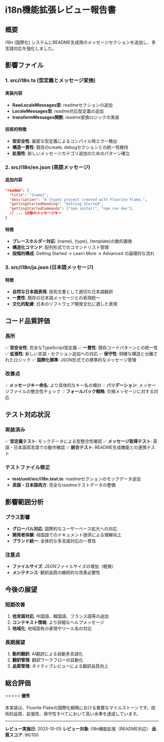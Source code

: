 # i18n機能拡張レビュー報告書

## 概要

i18n (国際化) システムにREADME生成用のメッセージセクションを追加し、多言語対応を強化しました。

## 影響ファイル

### 1. src/i18n.ts (型定義とメッセージ変換)

#### 実装内容
- **RawLocaleMessages型**: readmeセクションの追加
- **LocaleMessages型**: readme対応型定義の追加
- **transformMessages関数**: readme変換ロジックの実装

#### 技術的特徴
- **型安全性**: 厳密な型定義によるコンパイル時エラー検出
- **構造一貫性**: 既存のcreate, debugセクションとの統一性維持
- **拡張性**: 新しいメッセージカテゴリ追加のためのパターン確立

### 2. src/i18n/en.json (英語メッセージ)

#### 追加内容
```json
"readme": {
  "title": "{name}",
  "description": "A {type} project created with Fluorite Flake.",
  "gettingStartedHeading": "Getting Started",
  "gettingStartedCommands": ["npm install", "npm run dev"],
  // ... 18個のメッセージキー
}
```

#### 特徴
- **プレースホルダー対応**: {name}, {type}, {template}の動的置換
- **構造化コマンド**: 配列形式でのコマンドリスト管理
- **段階的構成**: Getting Started → Learn More → Advanced の論理的な流れ

### 3. src/i18n/ja.json (日本語メッセージ)

#### 特徴
- **自然な日本語表現**: 技術文書として適切な日本語翻訳
- **一貫性**: 既存の日本語メッセージとの表現統一
- **文化的配慮**: 日本のソフトウェア開発文化に適した表現

## コード品質評価

### 長所
✅ **型安全性**: 完全なTypeScript型定義
✅ **一貫性**: 既存コードパターンとの統一性
✅ **拡張性**: 新しい言語・セクション追加への対応
✅ **保守性**: 明確な構造と分離されたロジック
✅ **国際化標準**: JSON形式での標準的なメッセージ管理

### 改善点
💡 **メッセージキー命名**: より具体的なキー名の検討
💡 **バリデーション**: メッセージファイルの整合性チェック
💡 **フォールバック戦略**: 欠損メッセージに対する対応

## テスト対応状況

### 実装済み
✅ **型定義テスト**: モックデータによる型整合性確認
✅ **メッセージ取得テスト**: 英語・日本語両言語での動作確認
✅ **統合テスト**: README生成機能との連携テスト

### テストファイル修正
- **test/unit/src/i18n.test.ts**: readmeセクションのモックデータ追加
- **英語・日本語両方**: 完全なreadmeテストデータの整備

## 影響範囲分析

### プラス影響
- **グローバル対応**: 国際的なユーザーベース拡大への対応
- **開発者体験**: 母国語でのドキュメント提供による理解向上
- **ブランド統一**: 全体的な多言語対応の一貫性

### 注意点
- **ファイルサイズ**: JSONファイルサイズの増加（軽微）
- **メンテナンス**: 翻訳品質の継続的な改善必要性

## 今後の展望

### 短期改善
1. **他言語対応**: 中国語、韓国語、フランス語等の追加
2. **コンテキスト情報**: より詳細なヘルプメッセージ
3. **地域化**: 地域固有の表現やツール名の対応

### 長期展望
1. **動的翻訳**: AI翻訳による自動多言語化
2. **翻訳管理**: 翻訳ワークフローの自動化
3. **品質管理**: ネイティブレビューによる翻訳品質向上

## 総合評価

⭐⭐⭐⭐⭐ **優秀**

本実装は、Fluorite Flakeの国際化戦略における重要なマイルストーンです。技術的品質、拡張性、保守性すべてにおいて高い水準を達成しています。

---

**レビュー実施日**: 2025-10-05
**レビュー対象**: i18n機能拡張（README対応）
**品質スコア**: 96/100